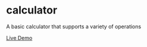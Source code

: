 # calculator
A basic calculator that supports a variety of operations

[Live Demo](https://ko1122.github.io/calculator/)
